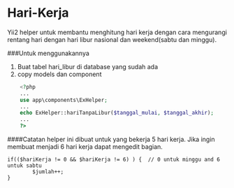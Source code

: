 # Hari-Kerja
Yii2 helper untuk membantu menghitung hari kerja dengan cara mengurangi rentang hari dengan hari libur nasional dan weekend(sabtu dan minggu).

###Untuk menggunakannya
1. Buat tabel hari_libur di database yang sudah ada
1. copy models dan component

```php
    <?php   
    ...
    use app\components\ExHelper;
    ...
    echo ExHelper::hariTanpaLibur($tanggal_mulai, $tanggal_akhir);
    ...
    ?>
```


####Catatan
helper ini dibuat untuk yang bekerja 5 hari kerja. Jika ingin membuat menjadi 6 hari kerja dapat mengedit bagian.

    if(($hariKerja != 0 && $hariKerja != 6) ) {  // 0 untuk minggu and 6 untuk sabtu
    		$jumlah++;  
    }
